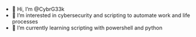 - 👋 Hi, I’m @CybrG33k
- 👀 I’m interested in cybersecurity and scripting to automate work and life processes
- 🌱 I’m currently learning scripting with powershell and python


<!---
CybrG33k/CybrG33k is a ✨ special ✨ repository because its `README.md` (this file) appears on your GitHub profile.
You can click the Preview link to take a look at your changes.
--->
